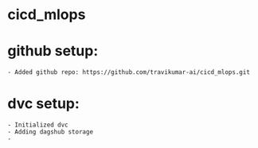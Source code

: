 # cicd_mlops

# github setup:
    - Added github repo: https://github.com/travikumar-ai/cicd_mlops.git

# dvc setup:
    - Initialized dvc
    - Adding dagshub storage
    - 